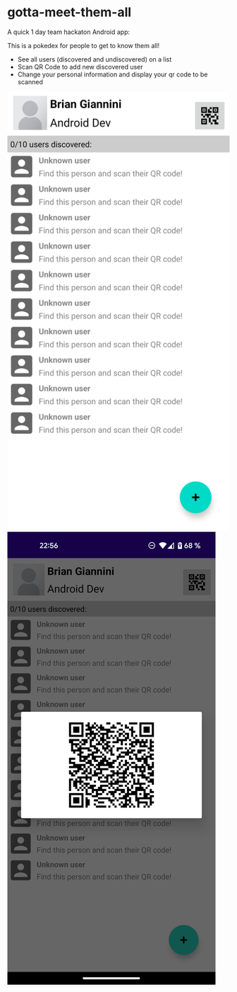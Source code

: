 # gotta-meet-them-all

A quick 1 day team hackaton Android app:

This is a pokedex for people to get to know them all!
- See all users (discovered and undiscovered) on a list
- Scan QR Code to add new discovered user
- Change your personal information and display your qr code to be scanned

![Pokedex users list to discover](https://github.com/BrianGiannini/gotta-meet-them-all/blob/main/screenshot1.png?raw=true)
![The user generated QR Code to be scanned](https://github.com/BrianGiannini/gotta-meet-them-all/blob/main/screenshot2.png?raw=true)
